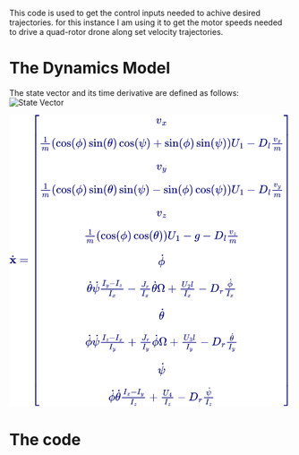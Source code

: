 This code is used to get the control inputs needed to achive desired trajectories. for this instance I am using it to get the motor speeds needed to drive a quad-rotor drone along set velocity trajectories. 

# The Dynamics Model
The state vector and its time derivative are defined as follows:
![State Vector](images/states_and_derivative.svg)


![Dynamics](images/dynamics.svg)

# The code
